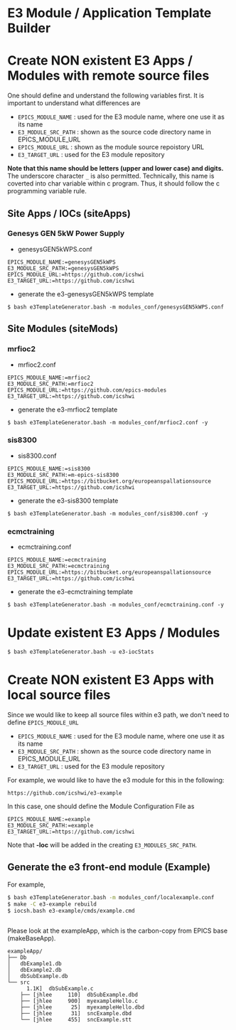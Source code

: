E3 Module / Application Template Builder
====


# Create NON existent E3 Apps / Modules with remote source files


One should define and understand the following variables first. It is important to understand what differences are

* ```EPICS_MODULE_NAME```  : used for the E3 module name, where one use it as its name
* ```E3_MODULE_SRC_PATH``` : shown as the source code directory name in EPICS_MODULE_URL
* ```EPICS_MODULE_URL```   : shown as the module source repoistory URL
* ```E3_TARGET_URL```      : used for the E3 module repository 

**Note that this name should be letters (upper and lower case) and digits.** The underscore character `_` is also permitted. Technically, this name is coverted into char variable within c program. Thus, it should follow the c programming variable rule. 

## Site Apps / IOCs (siteApps)

### Genesys GEN 5kW Power Supply 

* genesysGEN5kWPS.conf
```
EPICS_MODULE_NAME:=genesysGEN5kWPS
E3_MODULE_SRC_PATH:=genesysGEN5kWPS
EPICS_MODULE_URL:=https://github.com/icshwi
E3_TARGET_URL:=https://github.com/icshwi

```
* generate the e3-genesysGEN5kWPS template 

```
$ bash e3TemplateGenerator.bash -m modules_conf/genesysGEN5kWPS.conf
```


## Site Modules (siteMods)

### mrfioc2

* mrfioc2.conf

```
EPICS_MODULE_NAME:=mrfioc2
E3_MODULE_SRC_PATH:=mrfioc2
EPICS_MODULE_URL:=https://github.com/epics-modules
E3_TARGET_URL:=https://github.com/icshwi
```
* generate the e3-mrfioc2 template 

```
$ bash e3TemplateGenerator.bash -m modules_conf/mrfioc2.conf -y
```


### sis8300

* sis8300.conf
```
EPICS_MODULE_NAME:=sis8300
E3_MODULE_SRC_PATH:=m-epics-sis8300
EPICS_MODULE_URL:=https://bitbucket.org/europeanspallationsource
E3_TARGET_URL:=https://github.com/icshwi
```

* generate the e3-sis8300 template 

```
$ bash e3TemplateGenerator.bash -m modules_conf/sis8300.conf -y
```

### ecmctraining

* ecmctraining.conf
```
EPICS_MODULE_NAME:=ecmctraining
E3_MODULE_SRC_PATH:=ecmctraining
EPICS_MODULE_URL:=https://bitbucket.org/europeanspallationsource
E3_TARGET_URL:=https://github.com/icshwi
```

* generate the e3-ecmctraining template 

```
$ bash e3TemplateGenerator.bash -m modules_conf/ecmctraining.conf -y
```


# Update existent E3 Apps / Modules

```
$ bash e3TemplateGenerator.bash -u e3-iocStats
```


# Create NON existent E3 Apps with local source files
Since we would like to keep all source files within e3 path, we don't need to define ```EPICS_MODULE_URL```

* ```EPICS_MODULE_NAME```  : used for the E3 module name, where one use it as its name
* ```E3_MODULE_SRC_PATH``` : shown as the source code directory name in EPICS_MODULE_URL
* ```E3_TARGET_URL```      : used for the E3 module repository 


For example,  we would like to have the e3 module for this in the following:
```
https://github.com/icshwi/e3-example
```

In this case, one should define the Module Configuration File as 

```
EPICS_MODULE_NAME:=example
E3_MODULE_SRC_PATH:=example
E3_TARGET_URL:=https://github.com/icshwi
```
Note that **-loc** will be added in the creating ```E3_MODULES_SRC_PATH```.

## Generate the e3 front-end module (Example)

For example,
```sh
$ bash e3TemplateGenerator.bash -m modules_conf/localexample.conf 
$ make -C e3-example rebuild
$ iocsh.bash e3-example/cmds/example.cmd 
 
```

Please look at the exampleApp, which is the carbon-copy from EPICS base (makeBaseApp).
```
exampleApp/
├── Db
│   dbExample1.db
│   dbExample2.db
│   dbSubExample.db
└── src
      1.1K]  dbSubExample.c
    ├── [jhlee     110]  dbSubExample.dbd
    ├── [jhlee     900]  myexampleHello.c
    ├── [jhlee      25]  myexampleHello.dbd
    ├── [jhlee      31]  sncExample.dbd
    └── [jhlee     455]  sncExample.stt
```

